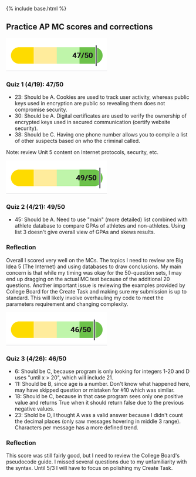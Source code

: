 {% include base.html %}

## Practice AP MC scores and corrections

![](https://github.com/xiaoa0/Data-Structures/blob/main/github_pages/quiz1.png)
### Quiz 1 (4/19): 47/50
- 23: Should be A. Cookies are used to track user activity, whereas public keys used in encryption are public so revealing them does not compromise security.
- 30: Should be A. Digital certificates are used to verify the ownership of encrypted keys used in secured communication (certify website security).
- 38: Should be C. Having one phone number allows you to compile a list of other suspects based on who the criminal called.

Note: review Unit 5 content on Internet protocols, security, etc.

![](https://github.com/xiaoa0/Data-Structures/blob/main/github_pages/quiz2.png)
### Quiz 2 (4/21): 49/50
- 45: Should be A. Need to use "main" (more detailed) list combined with athlete database to compare GPAs of athletes and non-athletes. Using list 3 doesn't give overall view of GPAs and skews results.

### Reflection
Overall I scored very well on the MCs. The topics I need to review are Big Idea 5 (The Internet) and using databases to draw conclusions. My main concern is that while my timing was okay for the 50-question sets, I may end up dragging on the actual MC test because of the additional 20 questions. Another important issue is reviewing the examples provided by College Board for the Create Task and making sure my submission is up to standard. This will likely involve overhauling my code to meet the parameters requirement and changing complexity.

![](https://github.com/xiaoa0/Data-Structures/blob/main/github_pages/quiz3.png)
### Quiz 3 (4/26): 46/50
- 6: Should be C, because program is only looking for integers 1-20 and D uses "until x > 20", which will include 21.
- 11: Should be B, since age is a number. Don't know what happened here, may have skipped question or mistaken for #10 which was similar.
- 18: Should be C, because in that case program sees only one positive value and returns True when it should return false due to the previous negative values.
- 23: Shold be D, I thought A was a valid answer because I didn't count the decimal places (only saw messages hovering in middle 3 range). Characters per message has a more defined trend.

### Reflection
This score was still fairly good, but I need to review the College Board's pseudocode guide. I missed several questions due to my unfamiliarity with the syntax. Until 5/3 I will have to focus on polishing my Create Task.
